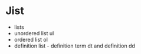 # Jist

* lists
* unordered list ul
* ordered list   ol
* definition list - definition term dt and definition dd

